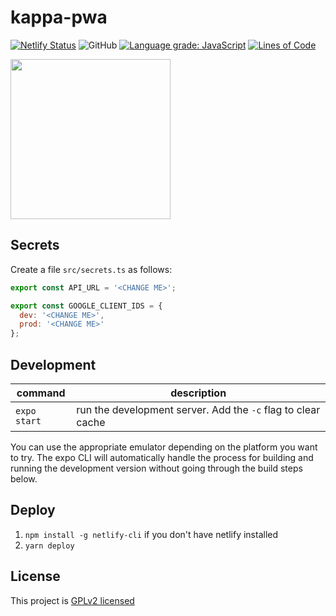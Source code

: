 # kappa-pwa

[![Netlify Status](https://api.netlify.com/api/v1/badges/2958af6c-cac7-434f-a345-064f5df5b01d/deploy-status)](https://app.netlify.com/sites/kappa-pwa/deploys) ![GitHub](https://img.shields.io/github/license/kappatt/kappa-pwa) [![Language grade: JavaScript](https://img.shields.io/lgtm/grade/javascript/g/jtaylorchang/kappa-pwa.svg?logo=lgtm&logoWidth=18)](https://lgtm.com/projects/g/jtaylorchang/kappa-pwa/context:javascript) [![Lines of Code](https://tokei.rs/b1/github/jtaylorchang/kappa-pwa)](https://github.com/jtaylorchang/kappa-pwa)

<img src="assets/icon.png" width="256" />

## Secrets

Create a file `src/secrets.ts` as follows:

```javascript
export const API_URL = '<CHANGE ME>';

export const GOOGLE_CLIENT_IDS = {
  dev: '<CHANGE ME>',
  prod: '<CHANGE ME>'
};
```

## Development

| command      | description                                                  |
| ------------ | ------------------------------------------------------------ |
| `expo start` | run the development server. Add the `-c` flag to clear cache |

You can use the appropriate emulator depending on the platform you want to try. The expo CLI will automatically handle the process for building and running the development version without going through the build steps below.

## Deploy

1. `npm install -g netlify-cli` if you don't have netlify installed
2. `yarn deploy`

## License

This project is [GPLv2 licensed](./LICENSE)
